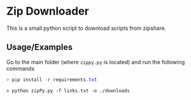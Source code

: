 
# Zip Downloader

This is a small python script to download scripts from zipshare.


## Usage/Examples
Go to the main folder (where `zippy.py` is located) and run the following commands
```powershell
> pip install -r requirements.txt

```
```
> python zipPy.py -f links.txt -o ./downloads
```


